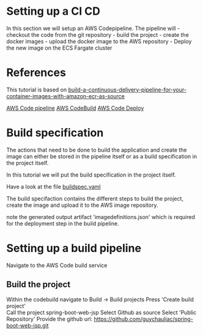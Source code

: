 # Setting up a CI CD

 In this section we will setup an AWS Codepipeline. The pipeline will
 	- checkout the code from the git repository
 	- build the project
 	- create the docker images
 	- upload the docker image to the AWS repository
 	- Deploy the new image on the ECS Fargate cluster
 	
# References
This tutorial is based on [build-a-continuous-delivery-pipeline-for-your-container-images-with-amazon-ecr-as-source](https://aws.amazon.com/blogs/devops/build-a-continuous-delivery-pipeline-for-your-container-images-with-amazon-ecr-as-source/)

[AWS Code pipeline](https://aws.amazon.com/codepipeline/)
[AWS CodeBuild](https://aws.amazon.com/codebuild/)
[AWS Code Deploy](https://aws.amazon.com/codedeploy/)

 
# Build specification
 
The actions that need to be done to build the application and create the image can either be stored in the pipeline itself or as a build specification in the project itself.

In this tutorial we will put the build specification in the project itself.

Have a look at the file [buildspec.yaml](buildspec.yaml)

The build specifaction contains the different steps to build the project, create the image and upload it to the AWS image repository.

note the generated output artifact 'imagedefinitions.json' which is required for the deployment step in the build pipeline. 

# Setting up a build pipeline
Navigate to the AWS Code build service

## Build the project 
Within the codebuild navigate to Build -> Build projects
Press 'Create build project'  
Call the project spring-boot-web-jsp
Select Github as source
Select 'Public Repository'
Provide the github url:  https://github.com/guychauliac/spring-boot-web-jsp.git
	
 

 